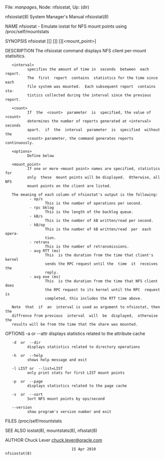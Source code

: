File: *manpages*,  Node: nfsiostat,  Up: (dir)

nfsiostat(8)                System Manager's Manual               nfsiostat(8)



NAME
       nfsiostat    -    Emulate   iostat   for   NFS   mount   points   using
       /proc/self/mountstats

SYNOPSIS
       nfsiostat [[<interval>] [<count>]] [<options>][<mount_point>]

DESCRIPTION
       The nfsiostat command displays NFS client per-mount statisitics.

       <interval>
              specifies the amount of time in  seconds  between  each  report.
              The  first  report  contains  statistics for the time since each
              file system was mounted.  Each subsequent report  contains  sta‐
              tistics collected during the interval since the previous report.

       <count>
              If  the  <count>  parameter  is  specified, the value of <count>
              determines the number of reports generated at <interval> seconds
              apart.  if  the  interval  parameter  is  specified  without the
              <count> parameter, the command generates reports continuously.

       <options>
              Define below

       <mount_point>
              If one or more <mount point> names are specified, statistics for
              only  these  mount points will be displayed.  Otherwise, all NFS
              mount points on the client are listed.

       The meaning of each column of nfsiostat's output is the following:
               - op/s
                      This is the number of operations per second.
               - rpc bklog
                      This is the length of the backlog queue.
               - kB/s
                      This is the number of kB written/read per second.
               - kB/op
                      This is the number of kB written/read  per  each  opera‐
                      tion.
               - retrans
                      This is the number of retransmissions.
               - avg RTT (ms)
                      This  is the duration from the time that client's kernel
                      sends the RPC request until the  time  it  receives  the
                      reply.
               - avg exe (ms)
                      This  is the duration from the time that NFS client does
                      the RPC request to its kernel until the RPC  request  is
                      completed, this includes the RTT time above.

       Note  that  if  an  interval is used as argument to nfsiostat, then the
       diffrence from previous  interval  will  be  displayed,  otherwise  the
       results will be from the time that the share was mounted.


OPTIONS
       -a  or  --attr
              displays statistics related to the attribute cache

       -d  or  --dir
              displays statistics related to directory operations

       -h  or  --help
              shows help message and exit

       -l LIST or  --list=LIST
              only print stats for first LIST mount points

       -p  or  --page
              displays statistics related to the page cache

       -s  or  --sort
              Sort NFS mount points by ops/second

       --version
              show program's version number and exit

FILES
       /proc/self/mountstats

SEE ALSO
       iostat(8), mountstats(8), nfsstat(8)

AUTHOR
       Chuck Lever <chuck.lever@oracle.com>



                                  15 Apr 2010                     nfsiostat(8)
